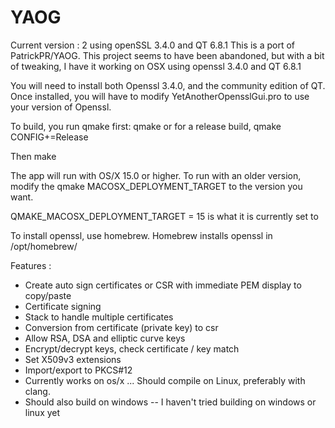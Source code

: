 # YAOG

Current version :  2  using openSSL 3.4.0 and QT 6.8.1
This is a port of PatrickPR/YAOG.  This project seems to have been abandoned,
but with a bit of tweaking, I have it working on OSX using openssl 3.4.0 and
QT 6.8.1

You will need to install both Openssl 3.4.0, and the community edition of QT.
Once installed, you will have to modify YetAnotherOpensslGui.pro to use your 
version of Openssl.

To build, you run qmake first:
qmake
or for a release build, 
qmake CONFIG+=Release

Then
make

The app will run with OS/X 15.0 or higher.  To run with an older version, 
modify the qmake MACOSX_DEPLOYMENT_TARGET to the version you want.

QMAKE_MACOSX_DEPLOYMENT_TARGET = 15
is what it is currently set to

To install openssl, use homebrew.  Homebrew installs openssl  in /opt/homebrew/ 



Features :
- Create auto sign certificates or CSR with immediate PEM display to copy/paste
- Certificate signing
- Stack to handle multiple certificates
- Conversion from certificate (private key) to csr
- Allow RSA, DSA and elliptic curve keys
- Encrypt/decrypt keys, check certificate / key match
- Set X509v3 extensions
- Import/export to PKCS#12
- Currently works on os/x ... Should compile on Linux, preferably with clang.
- Should also build on windows -- I haven't tried building on windows or linux yet 


